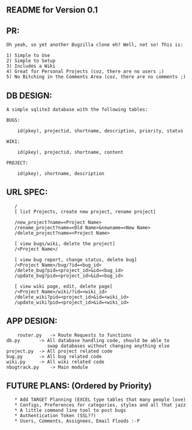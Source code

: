 
README for Version 0.1
----------------------

## PR: ##

	Oh yeah, so yet another Bugzilla clone eh? Well, not so! This is:

   	1) Simple to Use
   	2) Simple to Setup
   	3) Includes a Wiki
	4) Great for Personal Projects (coz, there are no users ;)
   	5) No Bitching in the Comments Area (coz, there are no comments ;)
   

## DB DESIGN: ##

	A simple sqlite3 database with the following tables:
	  
	BUGS:

		id(pkey), projectid, shortname, description, priority, status

	WIKI:
	
		id(pkey), projectid, shortname, content 

	PROJECT:

		id(pkey), shortname, description


## URL SPEC: ##
       /
       [ list Projects, create new project, rename project]

       /new_project?name=<Project Name> 		
       /rename_project?name=<Old Name>&newname=<New Name>
       /delete_project?name=<Project Name>

       [ view bugs/wiki, delete the project] 
       /<Project Name>/				

       [ view bug report, change status, delete bug]
       /<Project Name>/bug/?id=<bug_id> 	
       /delete_bug?pid=<project_id>&id=<bug_id>	
       /update_bug?pid=<project_id>&id=<bug_id>   

       [ view wiki page, edit, delete page]
       /<Project Name>/wiki/?id=<wiki_id> 	       
       /delete_wiki?pid=<project_id>&id=<wiki_id>	
       /update_wiki?pid=<project_id>&id=<wiki_id>   


## APP DESIGN: ##

        router.py	-> Route Requests to functions
	db.py	  	-> All database handling code, should be able to
		     	   swap databases without changing anything else
	project.py	-> All project related code 
	bug.py		-> All bug related code
	wiki.py		-> All wiki related code	
	nbugtrack.py	-> Main module	

## FUTURE PLANS: (Ordered by Priority) ##

       * Add TARGET Planning (EXCEL type tables that many people love)
       * Configs, Preferences for categories, styles and all that jazz
       * A little command line tool to post bugs
       * Authentication Token (SSL??)
       * Users, Comments, Assignees, Email Floods :-P

